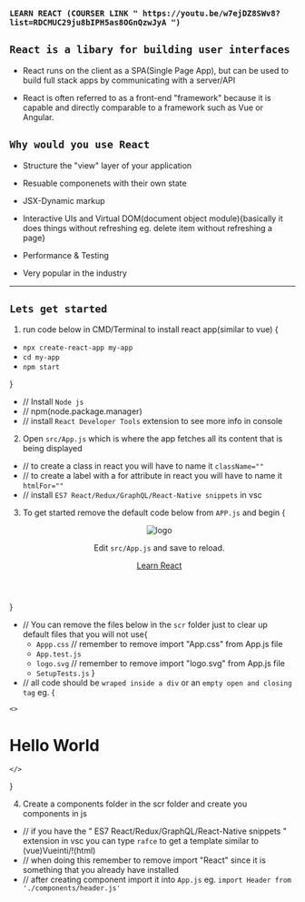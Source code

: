 ### `LEARN REACT (COURSER LINK " https://youtu.be/w7ejDZ8SWv8?list=RDCMUC29ju8bIPH5as8OGnQzwJyA ")` ###

## `React is a libary for building user interfaces` ##

- React runs on the client as a SPA(Single Page App), but can be used to build full stack apps by communicating with a server/API

- React is often referred to as a front-end "framework" because it is capable and directly comparable to a framework such as Vue or Angular. 




## `Why would you use React` ##

- Structure the "view" layer of your application

- Resuable componenets with their own state

- JSX-Dynamic markup

- Interactive UIs and Virtual DOM(document object module){basically it does things without refreshing eg. delete item without refreshing a page}

- Performance & Testing

- Very popular in the industry

______________________________________________________________________________________________ 
## `Lets get started` ##

1. run code below in CMD/Terminal to install react app(similar to vue) {

- `npx create-react-app my-app`             
- `cd my-app`
- `npm start`

}

*  // Install ` Node js `
*  // npm(node.package.manager)
*  // install ` React Developer Tools ` extension to see more info in console


2. Open `src/App.js` which is where the app fetches all its content that is being displayed

*   // to create a class in react you will have to name it ` className="" `
*   // to create a label with a for attribute in react you will have to name it ` htmlFor="" `
*   // install ` ES7 React/Redux/GraphQL/React-Native snippets ` in vsc


3. To get started remove the default code below from `APP.js` and begin {

      <header className="App-header">
        <img src={logo} className="App-logo" alt="logo" />
        <p>
          Edit <code>src/App.js</code> and save to reload.
        </p>
        <a
          className="App-link"
          href="https://reactjs.org"
          target="_blank"
          rel="noopener noreferrer"
        >
          Learn React
        </a>
      </header>

}

*   // You can remove the files below in the `scr` folder just to clear up default files that you will not use{
    - `Appp.css`               // remember to remove import "App.css" from App.js file
    - `App.test.js`
    - `logo.svg`              // remember to remove import "logo.svg" from App.js file
    - `SetupTests.js`
}
*   // all code should be `wraped inside a div` or an `empty open and closing tag` eg. {

<!--EMPTY OPEN TAG-->
    <>

<!-- content -->
<h1>Hello World</h1>

<!-- EMPTY CLOSING TAG -->
    </>

}

4. Create a components folder in the scr folder and create you components in js

*   // if you have the " ES7 React/Redux/GraphQL/React-Native snippets " extension in vsc you can type `rafce` to get a template similar to (vue)Vueinti/!(html)
*   // when doing this remember to remove import "React" since it is something that you already have installed
*   // after creating component import it into `App.js` eg. `import Header from './components/header.js'`